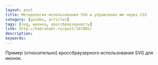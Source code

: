 ```yaml
---
layout: post
title: Методология использования SVG и управления им через CSS
category: [guides, articles]
tags: [svg, иконка, кроссбраузерность]
link: http://habrahabr.ru/post/167085/
description:
keywords:
---
```


<p>Пример (относительно) кроссбраузерного использования SVG для иконок.</p>
